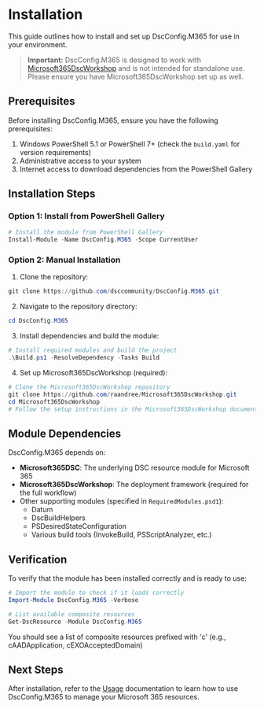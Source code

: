 # Installation

This guide outlines how to install and set up DscConfig.M365 for use in your environment.

> **Important:** DscConfig.M365 is designed to work with [Microsoft365DscWorkshop](https://github.com/raandree/Microsoft365DscWorkshop) and is not intended for standalone use. Please ensure you have Microsoft365DscWorkshop set up as well.

## Prerequisites

Before installing DscConfig.M365, ensure you have the following prerequisites:

1. Windows PowerShell 5.1 or PowerShell 7+ (check the `build.yaml` for version requirements)
2. Administrative access to your system
3. Internet access to download dependencies from the PowerShell Gallery

## Installation Steps

### Option 1: Install from PowerShell Gallery

```powershell
# Install the module from PowerShell Gallery
Install-Module -Name DscConfig.M365 -Scope CurrentUser
```

### Option 2: Manual Installation

1. Clone the repository:

```powershell
git clone https://github.com/dsccommunity/DscConfig.M365.git
```

2. Navigate to the repository directory:

```powershell
cd DscConfig.M365
```

3. Install dependencies and build the module:

```powershell
# Install required modules and build the project
.\Build.ps1 -ResolveDependency -Tasks Build
```

4. Set up Microsoft365DscWorkshop (required):

```powershell
# Clone the Microsoft365DscWorkshop repository
git clone https://github.com/raandree/Microsoft365DscWorkshop.git
cd Microsoft365DscWorkshop
# Follow the setup instructions in the Microsoft365DscWorkshop documentation
```

## Module Dependencies

DscConfig.M365 depends on:

- **Microsoft365DSC**: The underlying DSC resource module for Microsoft 365
- **Microsoft365DscWorkshop**: The deployment framework (required for the full workflow)
- Other supporting modules (specified in `RequiredModules.psd1`):
  - Datum
  - DscBuildHelpers
  - PSDesiredStateConfiguration
  - Various build tools (InvokeBuild, PSScriptAnalyzer, etc.)

## Verification

To verify that the module has been installed correctly and is ready to use:

```powershell
# Import the module to check if it loads correctly
Import-Module DscConfig.M365 -Verbose

# List available composite resources
Get-DscResource -Module DscConfig.M365
```

You should see a list of composite resources prefixed with 'c' (e.g., cAADApplication, cEXOAcceptedDomain)

## Next Steps

After installation, refer to the [Usage](Usage.md) documentation to learn how to use DscConfig.M365 to manage your Microsoft 365 resources.
